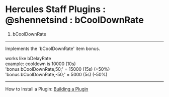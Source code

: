 Hercules Staff Plugins : @shennetsind : bCoolDownRate
============
1. bCoolDownRate
---------
Implements the 'bCoolDownRate' item bonus.

works like bDelayRate  
example: cooldown is 10000 (10s)  
'bonus bCoolDownRate,50;'  = 15000 (15s) (+50%)  
'bonus bCoolDownRate,-50;' = 5000 (5s) (-50%)

***
How to Install a Plugin: [Building a Plugin](http://herc.ws/wiki/HPM#Building_a_plugin)
